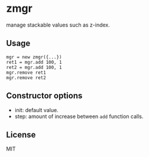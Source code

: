 # zmgr

manage stackable values such as z-index.

## Usage

    mgr = new zmgr({...})
    ret1 = mgr.add 100, 1
    ret2 = mgr.add 100, 1
    mgr.remove ret1
    mgr.remove ret2


## Constructor options

 - init: default value.
 - step: amount of increase between `add` function calls.


## License

MIT
